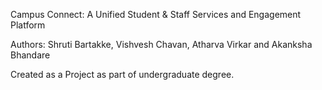 Campus Connect: A Unified Student & Staff Services and Engagement Platform 

Authors: Shruti Bartakke, Vishvesh Chavan, Atharva Virkar and Akanksha Bhandare

Created as a Project as part of undergraduate degree.
